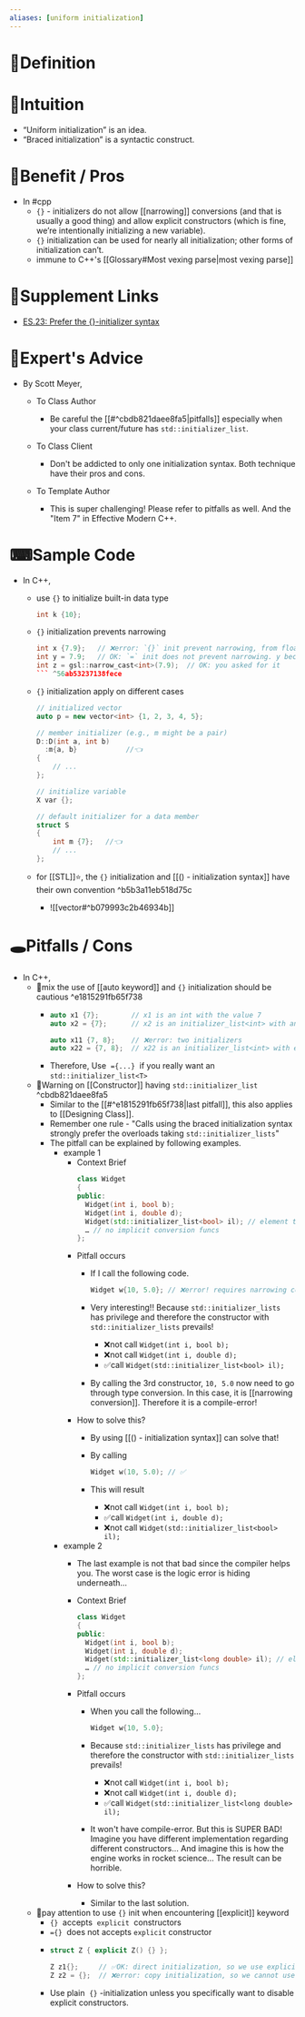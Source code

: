 ```yaml
---
aliases: [uniform initialization]
---
```


# 📝Definition

# 🧠Intuition
- “Uniform initialization” is an idea.
- “Braced initialization” is a syntactic construct.

# 🚀Benefit / Pros
- In #cpp 
    - `{}` - initializers do not allow [[narrowing]] conversions (and that is usually a good thing) and allow explicit constructors (which is fine, we’re intentionally initializing a new variable).
    - `{}` initialization can be used for nearly all initialization; other forms of initialization can’t.
    - immune to C++'s [[Glossary#Most vexing parse|most vexing parse]]
    
# 🔗Supplement Links
- [ES.23: Prefer the {}-initializer syntax](https://isocpp.github.io/CppCoreGuidelines/CppCoreGuidelines#es23-prefer-the--initializer-syntax)

# 🥼Expert's Advice
- By Scott Meyer,
    - To Class Author
        - Be careful the [[#^cbdb821daee8fa5|pitfalls]] especially when your class current/future has `std::initializer_list`.
        
    - To Class Client
        - Don't be addicted to only one initialization syntax. Both technique have their pros and cons.
        
    - To Template Author
        - This is super challenging! Please refer to pitfalls as well. And the "Item 7" in Effective Modern C++.
        
# ⌨Sample Code
- In C++,
    - use `{}` to initialize built-in data type
      
      ``` c++
      int k {10};
      ```
    - `{}` initialization prevents narrowing
      ``` c++
      int x {7.9};   // ❌error: `{}` init prevent narrowing, from floating point to integral
      int y = 7.9;   // OK: `=` init does not prevent narrowing. y becomes 7. Hope for a compiler warning
      int z = gsl::narrow_cast<int>(7.9);  // OK: you asked for it
      ``` ^56ab53237138fece
    - `{}` initialization apply on different cases
      
      ``` c++
      // initialized vector
      auto p = new vector<int> {1, 2, 3, 4, 5};
      
      // member initializer (e.g., m might be a pair)
      D::D(int a, int b)
        :m{a, b}			//👈
      {   
          // ...
      };
      
      // initialize variable
      X var {};
      
      // default initializer for a data member
      struct S
      {
          int m {7};   //👈
          // ...
      };
      ```
    - for [[STL]]⭐, the `{}` initialization and [[() - initialization syntax]] have their own convention ^b5b3a11eb518d75c
        - ![[vector#^b079993c2b46934b]]
        

# 🕳Pitfalls / Cons
- In C++,
    - 📌mix the use of [[auto keyword]] and `{}` initialization should be cautious ^e1815291fb65f738
        - ``` c++
          auto x1 {7};        // x1 is an int with the value 7
          auto x2 = {7};      // x2 is an initializer_list<int> with an element 7
          
          auto x11 {7, 8};    // ❌error: two initializers
          auto x22 = {7, 8};  // x22 is an initializer_list<int> with elements 7 and 8
          ```
        - Therefore, Use  `={...}`  if you really want an  `std::initializer_list<T>`
    - 📌Warning on [[Constructor]] having `std::initializer_list` ^cbdb821daee8fa5
        - Similar to the [[#^e1815291fb65f738|last pitfall]], this also applies to [[Designing Class]].
        - Remember one rule - "Calls using the braced initialization syntax strongly prefer the overloads taking `std::initializer_lists`"
        - The pitfall can be explained by following examples.
            - example 1
                - Context Brief
                  ``` c++
                  class Widget
                  {
                  public:
                    Widget(int i, bool b);
                    Widget(int i, double d);
                    Widget(std::initializer_list<bool> il); // element type is bool 👈pay attention here
                    … // no implicit conversion funcs
                  };
                  ```
                - Pitfall occurs
                    - If I call the following code.
                      
                      ``` c++
                      Widget w{10, 5.0}; // ❌error! requires narrowing conversions
                      ```
                    - Very interesting!! Because `std::initializer_lists` has privilege and therefore the constructor with `std::initializer_lists` prevails!
                        - ❌not call `Widget(int i, bool b);`
                        - ❌not call `Widget(int i, double d);`
                        - ✅call `Widget(std::initializer_list<bool> il);`
                    - By calling the 3rd constructor, `10, 5.0` now need to go through type conversion. In this case, it is [[narrowing conversion]]. Therefore it is a compile-error!
                - How to solve this?
                    - By using [[() - initialization syntax]] can solve that!
                    - By calling
                      
                      ``` c++
                      Widget w(10, 5.0); // ✅
                      ```
                    - This will result
                        - ❌not call `Widget(int i, bool b);`
                        - ✅call `Widget(int i, double d);`
                        - ❌not call `Widget(std::initializer_list<bool> il);`
            - example 2
                - The last example is not that bad since the compiler helps you. The worst case is the logic error is hiding underneath...
                - Context Brief
                  
                  ``` c++
                  class Widget
                  {
                  public:
                    Widget(int i, bool b);
                    Widget(int i, double d);
                    Widget(std::initializer_list<long double> il); // element type is double 👈pay attention here
                    … // no implicit conversion funcs
                  };
                  ```
                - Pitfall occurs
                    - When you call the following...
                      
                      ``` c++
                      Widget w{10, 5.0};
                      ```
                    - Because `std::initializer_lists` has privilege and therefore the constructor with `std::initializer_lists` prevails!
                        - ❌not call `Widget(int i, bool b);`
                        - ❌not call `Widget(int i, double d);`
                        - ✅call `Widget(std::initializer_list<long double> il);`
                    - It won't have compile-error. But this is SUPER BAD! Imagine you have different implementation regarding different constructors... And imagine this is how the engine works in rocket science... The result can be horrible.
                - How to solve this?
                    - Similar to the last solution.
    - 📌pay attention to use `{}` init when encountering [[explicit]] keyword
        - `{}`  accepts  `explicit`  constructors
        - `={}`  does not accepts `explicit` constructor
        - ``` c++
          struct Z { explicit Z() {} };
          
          Z z1{};     // ✅OK: direct initialization, so we use explicit constructor
          Z z2 = {};  // ❌error: copy initialization, so we cannot use the explicit constructor
          ```
        - Use plain  `{}` -initialization unless you specifically want to disable explicit constructors.